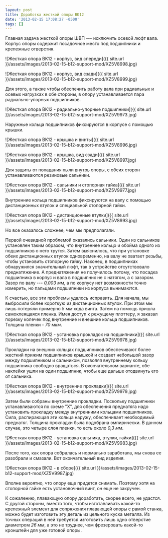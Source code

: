 ```yaml
---
layout: post
title: Доработка жесткой опоры BK12
date: '2013-02-15 17:08:27 -0500'
tags: []
---
```

Главная задача жесткой опоры ШВП --- исключить осевой люфт вала. Корпус опоры содержит посадочное место под подшипники и крепежные отверстия.

![Жесткая опора BK12 - корпус, вид спереди]({{ site.url }}/assets/images/2013-02-15-b12-support-mod/XZ5V8998.jpg)

![Жесткая опора BK12 - корпус, вид сзади]({{ site.url }}/assets/images/2013-02-15-b12-support-mod/XZ5V8999.jpg)

Для этого, а также чтобы обеспечить работу вала при радиальных и осевых нагрузках в обе стороны, в опору устанавливается пара радиально-упорных подшипников.

![Жесткая опора BK12 - радиально-упорные подшипники]({{ site.url }}/assets/images/2013-02-15-b12-support-mod/XZ5V9973.jpg)

Наружные кольца подшипников фиксируются в корпусе с помощью крышки.

![Жесткая опора BK12 - крышка и винты]({{ site.url }}/assets/images/2013-02-15-b12-support-mod/XZ5V8996.jpg)

![Жесткая опора BK12 - крышка, вид сзади]({{ site.url }}/assets/images/2013-02-15-b12-support-mod/XZ5V8997.jpg)

Для защиты от попадания пыли внутрь опоры, с обеих сторон устанавливаются резиновые сальники.

![Жесткая опора BK12 - сальники и стопорная гайка]({{ site.url }}/assets/images/2013-02-15-b12-support-mod/XZ5V9977.jpg)

Внутренние кольца подшипников фиксируются на валу с помощью дистанционных втулок и специальной стопорной гайки.

![Жесткая опора BK12 - дистанционные втулки]({{ site.url }}/assets/images/2013-02-15-b12-support-mod/XZ5V8993.jpg)

Но все оказалось сложнее, чем мы предполагали.

Первой очевидной проблемой оказались сальники. Один из сальников установлен таким образом, что внутреннее кольцо и обойма одного из подшипников о него трутся. Затем выяснилось, что при установке обеих дистанционных втулок одновременно, на валу не хватает резьбы, чтобы установить стопорную гайку. Наконец, в подшипниках обнаружился значительный люфт, так в устройстве отсутствовало преднатяжение. А преднатяжения не получилось потому, что посадка подшипника в корпус и вала в подшипник не с натягом, а с зазором. Зазор по валу --- *0,003 мм*, а по корпусу нет возможности точно измерить, но пальцами подшипники из корпуса вынимаются.

К счастью, все эти проблемы удалось исправить. Для начала, мы выбросили более короткую из дистанционных втулок. При этом мы лишь потеряли примерно *5 мм* хода винта. Затем на помощь пришла самоклеящаяся пленка. Имея доступ к режущему плоттеру, я заказал порезку колечек под внутренние и внешние кольца подшипников. Толщина пленки - *70 мкм*.

![Жесткая опора BK12 - установка прокладок на подшипники]({{ site.url }}/assets/images/2013-02-15-b12-support-mod/XZ5V9978.jpg)

Прокладки на внешних кольцах подшипников обеспечивают более жесткий прижим подшипников крышкой и создает небольшой зазор между подшипником и сальником, позволяя внутреннему кольцу подшипника свободно вращаться. В окончательном варианте, обе наклейки ушли на один подшипник, чтобы еще дальше отодвинуть его от сальника.

![Жесткая опора BK12 - внутренние прокладки]({{ site.url }}/assets/images/2013-02-15-b12-support-mod/XZ5V9979.jpg)

Затем были собраны внутренние прокладки. Поскольку подшипники устанавливаются по схеме "Х", для обеспечения преднатяга надо установить прокладку между внутренними кольцами подшипников. Сила, распирающая эти кольца наружу, обеспечивает необходимый преднатяг. Толщина прокладки была подобрана эмпирически. В данном случае, это четыре слоя пленки, то есть около *0,3 мм*.

![Жесткая опора BK12 - установка сальника, втулки, гайки]({{ site.url }}/assets/images/2013-02-15-b12-support-mod/XZ5V9983.jpg)

После того, как опора собралась и нормально заработала, мы снова ее разобрали и смазали. Вот окончательный вид изделия.

![Жесткая опора BK12 - в сборе]({{ site.url }}/assets/images/2013-02-15-b12-support-mod/XZ5V9987.jpg)

Вполне вероятно, что опору еще придется снимать. Поэтому хотя на стопорной гайке есть установочный винт, он еще не закручен.

К сожалению, плавающую опору доработать, скорее всего, не удастся. С другой стороны, вместо того, чтобы изготавливать какой-то крепежный элемент для сопряжения плавающей опоры с рамой станка, можно будет изготовить эту деталь из цельного куска металла. Из точных операций в ней требуется изготовить лишь одно отверстие диаметром *26 мм*, а это не труднее, чем фрезеровать какой-то кронштейн для уже готовой опоры.

